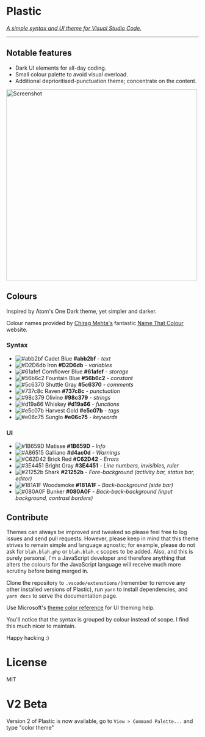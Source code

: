 # Plastic

_[A simple syntax and UI theme for Visual Studio Code.](http://wstone.io/plastic/)_

---

## Notable features

* Dark UI elements for all-day coding.
* Small colour palette to avoid visual overload.
* Additional deprioritised-punctuation theme; concentrate on the content.

<a href="https://raw.githubusercontent.com/will-stone/plastic/master/docs/screenshot-min.png" target="_blank"><img src="https://raw.githubusercontent.com/will-stone/plastic/master/docs/screenshot-min.png" width="500" alt="Screenshot"></a>

## Colours

Inspired by Atom's One Dark theme, yet simpler and darker.

Colour names provided by [Chirag Mehta's](http://chir.ag/about) fantastic
[Name That Colour](http://chir.ag/projects/name-that-color/) website.

### Syntax

* ![#abb2bf](https://placehold.it/15/abb2bf/000000?text=+) Cadet Blue
  **#abb2bf** - _text_
* ![#D2D6db](https://placehold.it/15/D2D6db/000000?text=+) Iron **#D2D6db** -
  _variables_
* ![#61afef](https://placehold.it/15/61afef/000000?text=+) Cornflower Blue
  **#61afef** - _storage_
* ![#56b6c2](https://placehold.it/15/56b6c2/000000?text=+) Fountain Blue
  **#56b6c2** - _constant_
* ![#5c6370](https://placehold.it/15/5c6370/000000?text=+) Shuttle Gray
  **#5c6370** - _comments_
* ![#737c8c](https://placehold.it/15/737c8c/000000?text=+) Raven **#737c8c** -
  _punctuation_
* ![#98c379](https://placehold.it/15/98c379/000000?text=+) Olivine **#98c379** -
  _strings_
* ![#d19a66](https://placehold.it/15/d19a66/000000?text=+) Whiskey **#d19a66** -
  _functions_
* ![#e5c07b](https://placehold.it/15/e5c07b/000000?text=+) Harvest Gold
  **#e5c07b** - _tags_
* ![#e06c75](https://placehold.it/15/e06c75/000000?text=+) Sunglo **#e06c75** -
  _keywords_

### UI

* ![#1B659D](https://placehold.it/15/1B659D/000000?text=+) Matisse **#1B659D** -
  _Info_
* ![#A86515](https://placehold.it/15/d4ac0d/000000?text=+) Galliano
  **#d4ac0d** - _Warnings_
* ![#C62D42](https://placehold.it/15/C62D42/000000?text=+) Brick Red
  **#C62D42** - _Errors_
* ![#3E4451](https://placehold.it/15/3E4451/000000?text=+) Bright Gray
  **#3E4451** - _Line numbers, invisibles, ruler_
* ![#21252b](https://placehold.it/15/21252b/000000?text=+) Shark **#21252b** -
  _Fore-background (activity bar, status bar, editor)_
* ![#181A1F](https://placehold.it/15/181A1F/000000?text=+) Woodsmoke
  **#181A1F** - _Back-background (side bar)_
* ![#080A0F](https://placehold.it/15/080A0F/000000?text=+) Bunker **#080A0F** -
  _Back-back-background (input background, contrast borders)_

## Contribute

Themes can always be improved and tweaked so please feel free to log issues and
send pull requests. However, please keep in mind that this theme strives to
remain simple and language agnostic; for example, please do not ask for
`blah.blah.php` or `blah.blah.c` scopes to be added. Also, and this is purely
personal, I'm a JavaScript developer and therefore anything that alters the
colours for the JavaScript language will receive much more scrutiny before being
merged in.

Clone the repository to `.vscode/extenstions/`(remember to remove any other
installed versions of Plastic), run `yarn` to install dependencies, and
`yarn docs` to serve the documentation page.

Use Microsoft's
[theme color reference](https://code.visualstudio.com/docs/getstarted/theme-color-reference)
for UI theming help.

You'll notice that the syntax is grouped by colour instead of scope. I find this
much nicer to maintain.

Happy hacking :)

# License

MIT

# V2 Beta

Version 2 of Plastic is now available, go to `View > Command Palette...` and
type "color theme"
